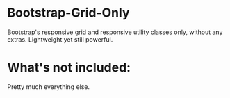 <h1>Bootstrap-Grid-Only</h1>
Bootstrap's responsive grid and responsive utility classes only, without any extras. Lightweight yet still powerful.

<h1>What's not included:</h1>
Pretty much everything else.
